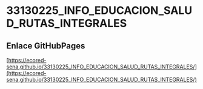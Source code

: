# **33130225_INFO_EDUCACION_SALUD_RUTAS_INTEGRALES**

## **Enlace GitHubPages**

[https://ecored-sena.github.io/33130225_INFO_EDUCACION_SALUD_RUTAS_INTEGRALES/](https://ecored-sena.github.io/33130225_INFO_EDUCACION_SALUD_RUTAS_INTEGRALES/)

#
